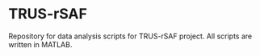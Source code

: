 # TRUS-rSAF
Repository for data analysis scripts for TRUS-rSAF project.
All scripts are written in MATLAB.

